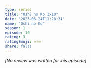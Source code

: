 ```yaml
---
type: series
title: "Oshi no Ko 1x10"
date: "2023-06-24T11:28:34"
name: "Oshi no Ko"
season: 1
episode: 10
rating: 3
ratingEmoji: ⭐️⭐️⭐️
share: false
---
```


_[No review was written for this episode]_
